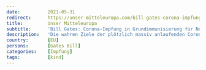 ```yaml
---
date:          2021-05-31
redirect:      https://unser-mitteleuropa.com/bill-gates-corona-impfung-in-grundimmunisierung-fuer-neugeborene-aufnehmen/
title:         Unser Mitteleuropa
subtitle:      'Bill Gates: Corona-Impfung in Grundimmunisierung für Neugeborene aufnehmen!'
description:   'Die wahren Ziele der plötzlich massiv anlaufenden Corona-Impfpropaganda für Kinder und Jugendliche werden immer deutlicher.'
country:       [EU]
persons:       [Gates Bill]
categories:    [Impfung]
tags:          [kind]
---
```

